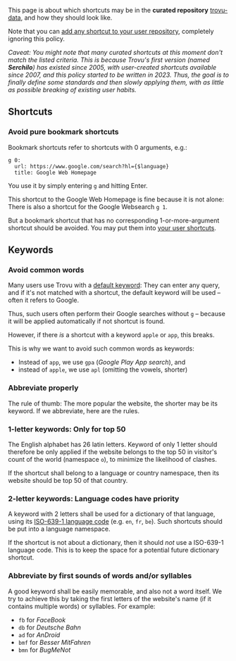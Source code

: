 This page is about which shortcuts may be in the **curated repository** [trovu-data](https://github.com/trovu/trovu-data), and how they should look like.

Note that you can [add any shortcut to your user repository](https://github.com/trovu/trovu.github.io/wiki/Advanced-settings-&-personal-shortcuts#personal-shortcuts), completely ignoring this policy.

*Caveat: You might note that many curated shortcuts at this moment don't match the listed criteria. This is because Trovu's first version (named **Serchilo**) has existed since 2005, with user-created shortcuts available since 2007, and this policy started to be written in 2023. Thus, the goal is to finally define some standards and then slowly applying them, with as little as possible breaking of existing user habits.*

## Shortcuts

### Avoid pure bookmark shortcuts

Bookmark shortcuts refer to shortcuts with 0 arguments, e.g.:

    g 0:
      url: https://www.google.com/search?hl={$language} 
      title: Google Web Homepage

You use it by simply entering `g` and hitting Enter. 

This shortcut to the Google Web Homepage is fine because it is not alone: There is also a shortcut for the Google Websearch `g 1`.

But a bookmark shortcut that has no corresponding 1-or-more-argument shortcut should be avoided. You may put them into [your user shortcuts](https://github.com/trovu/trovu.github.io/wiki/Advanced-settings-&-personal-shortcuts#personal-shortcuts).

## Keywords

### Avoid common words

Many users use Trovu with a [default keyword](https://github.com/trovu/trovu.github.io/wiki/Advanced-settings-&-personal-shortcuts#default-keyword): They can enter any query, and if it's not matched with a shortcut, the default keyword will be used – often it refers to Google.

Thus, such users often perform their Google searches without `g` – because it will be applied automatically if not shortcut is found.

However, if there *is* a shortcut with a keyword `apple` or `app`, this breaks.

This is why we want to avoid such common words as keywords:

-  Instead of `app`, we use `gpa` (*Google Play App search*), and
-  instead of `apple`, we use `apl` (omitting the vowels, shorter)

### Abbreviate properly

The rule of thumb: The more popular the website, the shorter may be its keyword. If we abbreviate, here are the rules.

### 1-letter keywords: Only for top 50

The English alphabet has 26 latin letters. Keyword of only 1 letter should therefore be only applied if the website belongs to the top 50 in visitor's count of the world (namespace `o`), to minimize the likelihood of clashes. 

If the shortcut shall belong to a language or country namespace, then its website should be top 50 of that country.

### 2-letter keywords: Language codes have priority

A keyword with 2 letters shall be used for a dictionary of that language, using its [ISO-639-1 language code](https://en.wikipedia.org/wiki/List_of_ISO_639-1_codes#Table_of_all_possible_two_letter_codes) (e.g. `en`, `fr`, `be`). Such shortcuts should be put into a language namespace.

If the shortcut is not about a dictionary, then it should *not* use a ISO-639-1 language code. This is to keep the space for a potential future dictionary shortcut.

### Abbreviate by first sounds of words and/or syllables

A good keyword shall be easily memorable, and also not a word itself. We try to achieve this by taking the first letters of the website's name (if it contains multiple words) or syllables. For example:

- `fb` for *FaceBook*
- `db` for *Deutsche Bahn*
- `ad` for *AnDroid*
- `bmf` for *Besser MitFahren*
- `bmn` for *BugMeNot*